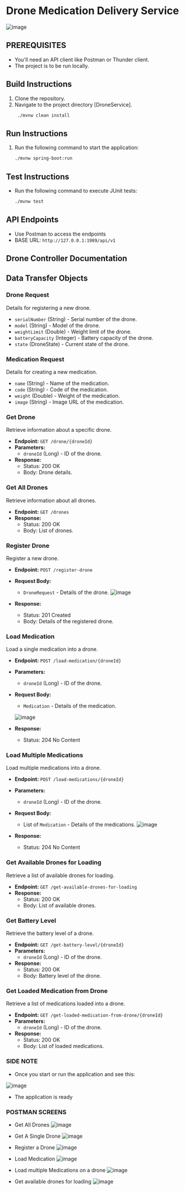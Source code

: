 # Drone Medication Delivery Service

![image](https://builtin.com/cdn-cgi/image/f=auto,quality=80,width=752,height=435/https://builtin.com/sites/www.builtin.com/files/styles/byline_image/public/2022-09/package-drone-delivery-companies.png)


## PREREQUISITES
- You'll need an API client like Postman or Thunder client.
- The project is to be run locally.


## Build Instructions
1. Clone the repository.
2. Navigate to the project directory [DroneService].
   ```bash 
    ./mvnw clean install
    ```

## Run Instructions
1. Run the following command to start the application:
    ```bash 
    ./mvnw spring-boot:run
    ```

## Test Instructions
- Run the following command to execute JUnit tests:
    ```bash
    ./mvnw test
    ```

## API Endpoints
- Use Postman to access the endpoints
- BASE URL: `http://127.0.0.1:1989/api/v1`


## Drone Controller Documentation


## Data Transfer Objects

### Drone Request
Details for registering a new drone.

- `serialNumber` (String) - Serial number of the drone.
- `model` (String) - Model of the drone.
- `weightLimit` (Double) - Weight limit of the drone.
- `batteryCapacity` (Integer) - Battery capacity of the drone.
- `state` (DroneState) - Current state of the drone.
  

### Medication Request
Details for creating a new medication.

- `name` (String) - Name of the medication.
- `code` (String) - Code of the medication.
- `weight` (Double) - Weight of the medication.
- `image` (String) - Image URL of the medication.




### Get Drone
Retrieve information about a specific drone.

- **Endpoint:** `GET /drone/{droneId}`
- **Parameters:**
  - `droneId` (Long) - ID of the drone.
- **Response:**
  - Status: 200 OK
  - Body: Drone details.

### Get All Drones
Retrieve information about all drones.

- **Endpoint:** `GET /drones`
- **Response:**
  - Status: 200 OK
  - Body: List of drones.

### Register Drone
Register a new drone.

- **Endpoint:** `POST /register-drone`
- **Request Body:**
  - `DroneRequest` - Details of the drone.
    ![image](https://github.com/nelson8013/MusalaSoftDroneTask/assets/12644704/2814801d-1db3-45b4-bc77-752af895c6ff)

- **Response:**
  - Status: 201 Created
  - Body: Details of the registered drone.

### Load Medication
Load a single medication into a drone.

- **Endpoint:** `POST /load-medication/{droneId}`
- **Parameters:**
  - `droneId` (Long) - ID of the drone.
- **Request Body:**
  - `Medication` - Details of the medication.
    
  ![image](https://github.com/nelson8013/MusalaSoftDroneTask/assets/12644704/b3304516-8504-4adf-8b34-080c50e58a8f)

- **Response:**
  - Status: 204 No Content

### Load Multiple Medications
Load multiple medications into a drone.

- **Endpoint:** `POST /load-medications/{droneId}`
- **Parameters:**
  - `droneId` (Long) - ID of the drone.
- **Request Body:**
  - List of `Medication` - Details of the medications.
    ![image](https://github.com/nelson8013/MusalaSoftDroneTask/assets/12644704/b384a381-f125-4257-948a-78d158a5b8fe)

- **Response:**
  - Status: 204 No Content

### Get Available Drones for Loading
Retrieve a list of available drones for loading.

- **Endpoint:** `GET /get-available-drones-for-loading`
- **Response:**
  - Status: 200 OK
  - Body: List of available drones.

### Get Battery Level
Retrieve the battery level of a drone.

- **Endpoint:** `GET /get-battery-level/{droneId}`
- **Parameters:**
  - `droneId` (Long) - ID of the drone.
- **Response:**
  - Status: 200 OK
  - Body: Battery level of the drone.

### Get Loaded Medication from Drone
Retrieve a list of medications loaded into a drone.

- **Endpoint:** `GET /get-loaded-medication-from-drone/{droneId}`
- **Parameters:**
  - `droneId` (Long) - ID of the drone.
- **Response:**
  - Status: 200 OK
  - Body: List of loaded medications.



### SIDE NOTE
- Once you start or run the application and see this:

![image](https://github.com/nelson8013/MusalaSoftDroneTask/assets/12644704/aea2b6b0-c9e5-407c-bd5a-b0008e0ba82c)
- The application is ready

### POSTMAN SCREENS
- Get All Drones
  ![image](https://github.com/nelson8013/MusalaSoftDroneTask/assets/12644704/044ec4e0-044f-473d-ad6b-0ecc3eb18e10)

- Get A Single Drone
  ![image](https://github.com/nelson8013/MusalaSoftDroneTask/assets/12644704/db2cfe4d-ddfc-41f5-af1c-f83046900546)

- Register a Drone
  ![image](https://github.com/nelson8013/MusalaSoftDroneTask/assets/12644704/6007ea54-fabc-42bd-af8b-b64328bca46a)

- Load Medication
  ![image](https://github.com/nelson8013/MusalaSoftDroneTask/assets/12644704/e6047f83-b13a-4253-955c-2ae7de095af1)

- Load multiple Medications on a drone
  ![image](https://github.com/nelson8013/MusalaSoftDroneTask/assets/12644704/2744242b-2bf0-4d6c-9a4e-97377d9e568b)

- Get available drones for loading
  ![image](https://github.com/nelson8013/MusalaSoftDroneTask/assets/12644704/23ac36c1-cdbf-4996-bae6-6d453e2e6925)


